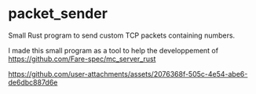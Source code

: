 # packet_sender
Small Rust program to send custom TCP packets containing numbers.

I made this small program as a tool to help the developpement of https://github.com/Fare-spec/mc_server_rust

https://github.com/user-attachments/assets/2076368f-505c-4e54-abe6-de6dbc887d6e
